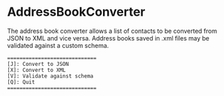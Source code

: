# AddressBookConverter
 The address book converter allows a list of contacts to be converted from JSON to XML and vice versa.
 Address books saved in .xml files may be validated against a custom schema.
```
=============================
[J]: Convert to JSON
[X]: Convert to XML
[V]: Validate against schema
[Q]: Quit
=============================
```
